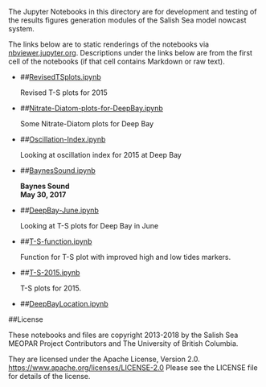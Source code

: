 The Jupyter Notebooks in this directory are for development and testing of
the results figures generation modules of the Salish Sea model nowcast system.

The links below are to static renderings of the notebooks via
[nbviewer.jupyter.org](https://nbviewer.jupyter.org/).
Descriptions under the links below are from the first cell of the notebooks
(if that cell contains Markdown or raw text).

* ##[RevisedTSplots.ipynb](https://nbviewer.jupyter.org/urls/bitbucket.org/salishsea/analysis-vicky/raw/tip/notebooks/Hairballs//RevisedTSplots.ipynb)  
    
    Revised T-S plots for 2015  

* ##[Nitrate-Diatom-plots-for-DeepBay.ipynb](https://nbviewer.jupyter.org/urls/bitbucket.org/salishsea/analysis-vicky/raw/tip/notebooks/Hairballs//Nitrate-Diatom-plots-for-DeepBay.ipynb)  
    
    Some Nitrate-Diatom plots for Deep Bay  

* ##[Oscillation-Index.ipynb](https://nbviewer.jupyter.org/urls/bitbucket.org/salishsea/analysis-vicky/raw/tip/notebooks/Hairballs//Oscillation-Index.ipynb)  
    
    Looking at oscillation index for 2015 at Deep Bay  

* ##[BaynesSound.ipynb](https://nbviewer.jupyter.org/urls/bitbucket.org/salishsea/analysis-vicky/raw/tip/notebooks/Hairballs//BaynesSound.ipynb)  
    
    **Baynes Sound**  
    **May 30, 2017**  

* ##[DeepBay-June.ipynb](https://nbviewer.jupyter.org/urls/bitbucket.org/salishsea/analysis-vicky/raw/tip/notebooks/Hairballs//DeepBay-June.ipynb)  
    
    Looking at T-S plots for Deep Bay in June  

* ##[T-S-function.ipynb](https://nbviewer.jupyter.org/urls/bitbucket.org/salishsea/analysis-vicky/raw/tip/notebooks/Hairballs//T-S-function.ipynb)  
    
    Function for T-S plot with improved high and low tides markers.   

* ##[T-S-2015.ipynb](https://nbviewer.jupyter.org/urls/bitbucket.org/salishsea/analysis-vicky/raw/tip/notebooks/Hairballs//T-S-2015.ipynb)  
    
    T-S plots for 2015.  

* ##[DeepBayLocation.ipynb](https://nbviewer.jupyter.org/urls/bitbucket.org/salishsea/analysis-vicky/raw/tip/notebooks/Hairballs//DeepBayLocation.ipynb)  
    

##License

These notebooks and files are copyright 2013-2018
by the Salish Sea MEOPAR Project Contributors
and The University of British Columbia.

They are licensed under the Apache License, Version 2.0.
https://www.apache.org/licenses/LICENSE-2.0
Please see the LICENSE file for details of the license.
